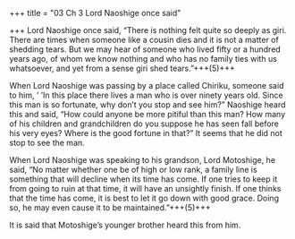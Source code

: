 +++
title = "03 Ch 3 Lord Naoshige once said"

+++
Lord Naoshige once said, “There is nothing felt quite
so deeply as giri. There are times when someone
like a cousin dies and it is not a matter of shedding
tears. But we may hear of someone who lived fifty
or a hundred years ago, of whom we know nothing and who has
no family ties with us whatsoever, and yet from a sense giri shed
tears.”+++(5)+++

When Lord Naoshige was passing by a place called Chiriku,
someone said to him, ’ ’In this place there lives a man who
is over ninety years old. Since this man is so fortunate, why
don’t you stop and see him?” Naoshige heard this and said,
“How could anyone be more pitiful than this man? How many
of his children and grandchildren do you suppose he has seen
fall before his very eyes? Where is the good fortune in that?”
It seems that he did not stop to see the man.

When Lord Naoshige was speaking to his grandson, Lord
Motoshige, he said, “No matter whether one be of high or low
rank, a family line is something that will decline when its time
has come. If one tries to keep it from going to ruin at that time,
it will have an unsightly finish. If one thinks that the time has
come, it is best to let it go down with good grace. Doing so, he
may even cause it to be maintained.”+++(5)+++

It is said that Motoshige’s younger brother heard this from
him.

